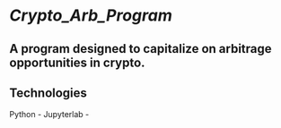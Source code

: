 # *Crypto_Arb_Program*
A program designed to capitalize on arbitrage opportunities in crypto.
---
## Technologies

Python -
Jupyterlab -
